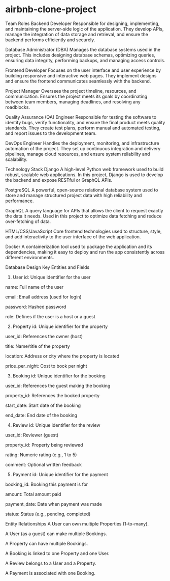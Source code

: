 # airbnb-clone-project
Team Roles
Backend Developer
Responsible for designing, implementing, and maintaining the server-side logic of the application. They develop APIs, manage the integration of data storage and retrieval, and ensure the backend performs efficiently and securely.

Database Administrator (DBA)
Manages the database systems used in the project. This includes designing database schemas, optimizing queries, ensuring data integrity, performing backups, and managing access controls.

Frontend Developer
Focuses on the user interface and user experience by building responsive and interactive web pages. They implement designs and ensure the frontend communicates seamlessly with the backend.

Project Manager
Oversees the project timeline, resources, and communication. Ensures the project meets its goals by coordinating between team members, managing deadlines, and resolving any roadblocks.

Quality Assurance (QA) Engineer
Responsible for testing the software to identify bugs, verify functionality, and ensure the final product meets quality standards. They create test plans, perform manual and automated testing, and report issues to the development team.

DevOps Engineer
Handles the deployment, monitoring, and infrastructure automation of the project. They set up continuous integration and delivery pipelines, manage cloud resources, and ensure system reliability and scalability.

Technology Stack
Django
A high-level Python web framework used to build robust, scalable web applications. In this project, Django is used to develop the backend and expose RESTful or GraphQL APIs.

PostgreSQL
A powerful, open-source relational database system used to store and manage structured project data with high reliability and performance.

GraphQL
A query language for APIs that allows the client to request exactly the data it needs. Used in this project to optimize data fetching and reduce over-fetching of data.

HTML/CSS/JavaScript
Core frontend technologies used to structure, style, and add interactivity to the user interface of the web application.

Docker
A containerization tool used to package the application and its dependencies, making it easy to deploy and run the app consistently across different environments.



Database Design
Key Entities and Fields
1. User
id: Unique identifier for the user

name: Full name of the user

email: Email address (used for login)

password: Hashed password

role: Defines if the user is a host or a guest

2. Property
id: Unique identifier for the property

user_id: References the owner (host)

title: Name/title of the property

location: Address or city where the property is located

price_per_night: Cost to book per night

3. Booking
id: Unique identifier for the booking

user_id: References the guest making the booking

property_id: References the booked property

start_date: Start date of the booking

end_date: End date of the booking

4. Review
id: Unique identifier for the review

user_id: Reviewer (guest)

property_id: Property being reviewed

rating: Numeric rating (e.g., 1 to 5)

comment: Optional written feedback

5. Payment
id: Unique identifier for the payment

booking_id: Booking this payment is for

amount: Total amount paid

payment_date: Date when payment was made

status: Status (e.g., pending, completed)

Entity Relationships
A User can own multiple Properties (1-to-many).

A User (as a guest) can make multiple Bookings.

A Property can have multiple Bookings.

A Booking is linked to one Property and one User.

A Review belongs to a User and a Property.

A Payment is associated with one Booking.